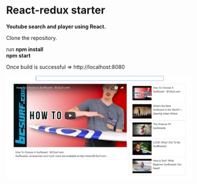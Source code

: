 # React-redux starter

**Youtube search and player using React.**  

Clone the repository.  

run **npm install**    
**npm start**  

Once build is successful => http://localhost:8080  

![SnapShot of App](./images/YoutubeApp.png?raw=true "Searched about surfboards")

